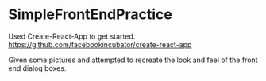 # SimpleFrontEndPractice
Used Create-React-App to get started. https://github.com/facebookincubator/create-react-app

Given some pictures and attempted to recreate the look and feel of the front end dialog boxes. 

